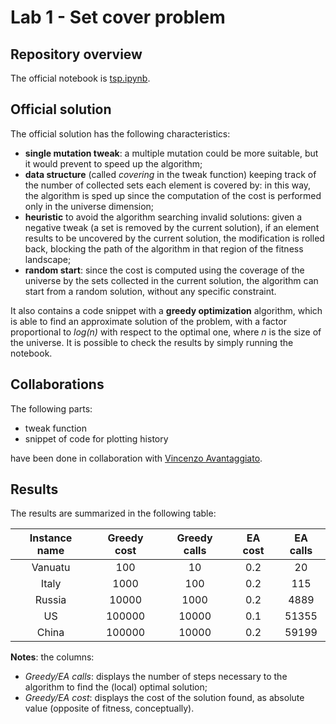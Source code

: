 # Lab 1 - Set cover problem

## Repository overview
The official notebook is [tsp.ipynb](tsp.ipynb).

## Official solution
The official solution has the following characteristics:
- **single mutation tweak**: a multiple mutation could be more suitable, but it would prevent to speed up the algorithm;
- **data structure** (called *covering* in the tweak function) keeping track of the number of collected sets each element is covered by: in this way, the algorithm is sped up since the computation of the cost is performed only in the universe dimension;
- **heuristic** to avoid the algorithm searching invalid solutions: given a negative tweak (a set is removed by the current solution), if an element results to be uncovered by the current solution, the modification is rolled back, blocking the path of the algorithm in that region of the fitness landscape;
- **random start**: since the cost is computed using the coverage of the universe by the sets collected in the current solution, the algorithm can start from a random solution, without any specific constraint.

It also contains a code snippet with a **greedy optimization** algorithm, which is able to find an approximate solution of the problem, with a factor proportional to *log(n)* with respect to the optimal one, where *n* is the size of the universe. It is possible to check the results by simply running the notebook.

## Collaborations
The following parts:
- tweak function
- snippet of code for plotting history

have been done in collaboration with [Vincenzo Avantaggiato](https://github.com/VincenzoAvantaggiato). 

## Results
The results are summarized in the following table:

|Instance name|Greedy cost|Greedy calls|EA cost|EA calls|
|:-----:|:--:  |:--: |:--:|:--: |
|Vanuatu|100   |10   |0.2 |20   |
|Italy  |1000  |100  |0.2 |115  |
|Russia |10000 |1000 |0.2 |4889 |
|US     |100000|10000|0.1 |51355|
|China  |100000|10000|0.2 |59199|

**Notes**: the columns:
-  *Greedy/EA calls*: displays the number of steps necessary to the algorithm to find the (local) optimal solution;
-  *Greedy/EA cost*: displays the cost of the solution found, as absolute value (opposite of fitness, conceptually).